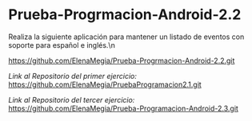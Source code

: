 # Prueba-Progrmacion-Android-2.2
Realiza la siguiente aplicación para mantener un listado de eventos con soporte para español e inglés.\n




https://github.com/ElenaMegia/Prueba-Progrmacion-Android-2.2.git


*Link al Repositorio del primer ejercicio:*  https://github.com/ElenaMegia/PruebaProgramacion2.1.git


*Link al Repositorio del tercer ejercicio:* https://github.com/ElenaMegia/Prueba-Programacion-Android-2.3.git



